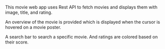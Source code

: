This movie web app uses Rest API to fetch movies and displays them with image, title, and rating.

An overview of the movie is provided which is displayed when the cursor is hovered on a movie poster.

A search bar to search a specific movie. And ratings are colored based on their score.
